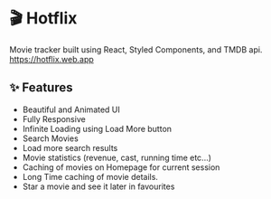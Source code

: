 # 🎬 Hotflix

Movie tracker built using React, Styled Components, and TMDB api. https://hotflix.web.app

## ✨ Features

- Beautiful and Animated UI
- Fully Responsive
- Infinite Loading using Load More button
- Search Movies
- Load more search results
- Movie statistics (revenue, cast, running time etc...)
- Caching of movies on Homepage for current session
- Long Time caching of movie details.
- Star a movie and see it later in favourites
